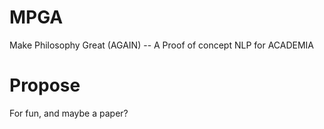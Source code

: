 # MPGA
Make Philosophy Great (AGAIN) -- A Proof of concept NLP for ACADEMIA
# Propose
For fun, and maybe a paper?

